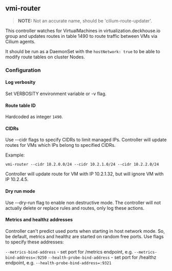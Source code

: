 ## vmi-router

> **NOTE:** Not an accurate name, should be 'cilium-route-updater'.

This controller watches for VirtualMachines in virtualization.deckhouse.io group and updates routes in table 1490 to route traffic between VMs via Cilium agents.

It should be run as a DaemonSet with the `hostNetwork: true` to be able to modify route tables on cluster Nodes.

### Configuration

#### Log verbosity

Set VERBOSITY environment variable or -v flag.

#### Route table ID

Hardcoded as integer `1490`.

#### CIDRs

Use --cidr flags to specify CIDRs to limit managed IPs. Controller will update routes for VMs which IPs belong to specified CIDRs.

Example:

```
vmi-router --cidr 10.2.0.0/24 --cidr 10.2.1.0/24 --cidr 10.2.2.0/24 
```

Controller will update route for VM with IP 10.2.1.32, but will ignore VM with IP 10.2.4.5.

#### Dry run mode

Use --dry-run flag to enable non destructive mode. The controller will not actually delete or replace rules and routes, only log these actions.

#### Metrics and healthz addresses

Controller can't predict used ports when starting in host network mode. So, be default, metrics and healthz are started on random free ports. Use flags to specify these addresses:

`--metrics-bind-address` - set port for /metrics endpoint, e.g. `--metrics-bind-address=:9250`
`--health-probe-bind-address` - set port for /healthz endpoint, e.g. `--health-probe-bind-address=:9321`

